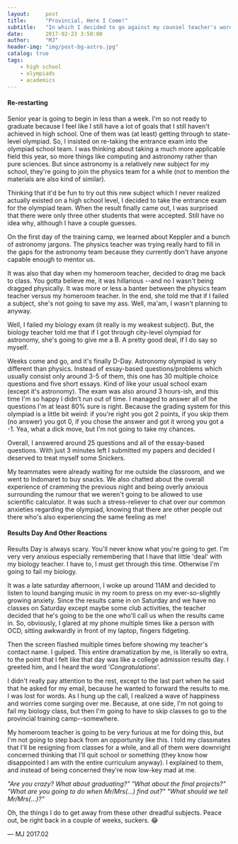 ```yaml
---
layout:     post
title:      "Provincial, Here I Come!"
subtitle:   "In which I decided to go against my counsel teacher's words to not get involve in any Olympiad during senior year."
date:       2017-02-23 3:50:00
author:     "MJ"
header-img: "img/post-bg-astro.jpg"
catalog: true
tags:
    - high school
    - olympiads
    - academics
---
```


#### Re-restarting ####
Senior year is going to begin in less than a week. I'm so not ready to graduate because I feel like I still have a lot of goals that I still haven't achieved in high school. One of them was (at least) getting through to state-level olympiad. So, I insisted on re-taking the entrance exam into the olympiad school team. I was thinking about taking a much more applicable field this year, so more things like computing and astronomy rather than pure sciences. But since astronomy is a relatively new subject for my school, they're going to join the physics team for a while (not to mention the materials are also kind of similar).

Thinking that it'd be fun to try out this new subject which I never realized actually existed on a high school level, I decided to take the entrance exam for the olympiad team. When the result finally came out, I was surprised that there were only three other students that were accepted. Still have no idea why, although I have a couple guesses. 

On the first day of the training camp, we learned about Keppler and a bunch of astronomy jargons. The physics teacher was trying really hard to fill in the gaps for the astronomy team because they currently don't have anyone capable enough to mentor us. 

It was also that day when my homeroom teacher, decided to drag me back to class. You gotta believe me, it was hillarious --and no I wasn't being dragged physically. It was more or less a banter between the physics team teacher versus my homeroom teacher. In the end, she told me that if I failed a subject, she's not going to save my ass. Well, ma'am, I wasn't planning to anyway.

Well, I failed my biology exam (it really is my weakest subject). But, the biology teacher told me that if I got through city-level olympiad for astronomy, she's going to give me a B. A pretty good deal, if I do say so myself. 

Weeks come and go, and it's finally D-Day. Astronomy olympiad is very different than physics. Instead of essay-based questions/problems which usually consist only around 3-5 of them, this one has 30 multiple choice questions and five short essays. Kind of like your usual school exam (except it's astronomy). The exam was also around 3 hours-ish, and this time I'm so happy I didn't run out of time. I managed to answer all of the questions I'm at least 80% sure is right. Because the grading system for this olympiad is a little bit weird: if you're right you got 2 points, if you skip them (no answer) you got 0, if you chose the answer and got it wrong you got a -1. Yea, what a dick move, but I'm not going to take my chances.

Overall, I answered around 25 questions and all of the essay-based questions. With just 3 minutes left I submitted my papers and decided I deserved to treat myself some Snickers.

My teammates were already waiting for me outside the classroom, and we went to Indomaret to buy snacks. We also chatted about the overall experience of cramming the previous night and being overly anxious surrounding the rumour that we weren't going to be allowed to use scientific calculator. It was such a stress-reliever to chat over our common anxieties regarding the olympiad, knowing that there are other people out there who's also experiencing the same feeling as me!

#### Results Day And Other Reactions ####
Results Day is always scary. You'll never know what you're going to get. I'm very very anxious especially remembering that I have that little 'deal' with my biology teacher. I have to, I must get through this time. Otherwise I'm going to fail my biology. 

It was a late saturday afternoon, I woke up around 11AM and decided to listen to lound banging music in my room to press on my ever-so-slightly growing anxiety. Since the results came in on Saturday and we have no classes on Saturday except maybe some club activities, the teacher decided that he's going to be the one who'll call us when the results came in. So, obviously, I glared at my phone multiple times like a person with OCD, sitting awkwardly in front of my laptop, fingers fidgeting.

Then the screen flashed multiple times before showing my teacher's contact name. I gulped. This entire dramatization by me, is literally so extra, to the point that I felt like that day was like a college admission results day. I greeted him, and I heard the word '*Congratulations*'.

I didn't really pay attention to the rest, except to the last part when he said that he asked for my email, because he wanted to forward the results to me. I was lost for words. As I hung up the call, I realized a wave of happiness and worries come surging over me. Because, at one side, I'm not going to fail my biology class, but then I'm going to have to skip classes to go to the provincial training camp--somewhere. 

My homeroom teacher is going to be very furious at me for doing this, but I'm not going to step back from an opportunity like this. I told my classmates that I'll be resigning from classes for a while, and all of them were downright concerned thinking that I'll quit school or something (they know how disappointed I am with the entire curriculum anyway). I explained to them, and instead of being concerned they're now low-key mad at me.

*"Are you crazy? What about graduating?" "What about the final projects?" "What are you going to do when Mr/Mrs(...) find out?" "What should we tell Mr/Mrs(...)?"*

Oh, the things I do to get away from these other dreadful subjects. Peace out, be right back in a couple of weeks, suckers. 😂

— MJ 2017.02